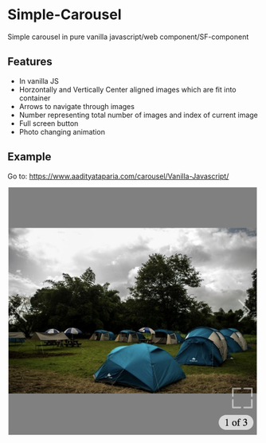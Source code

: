 # Simple-Carousel
Simple carousel in pure vanilla javascript/web component/SF-component

## Features
- In vanilla JS
- Horzontally and Vertically Center aligned images which are fit into container
- Arrows to navigate through images
- Number representing total number of images and index of current image
- Full screen button
- Photo changing animation

## Example
Go to: https://www.aadityataparia.com/carousel/Vanilla-Javascript/

![eg](https://raw.githubusercontent.com/aadityataparia/Simple-Carousel/master/example.png)
